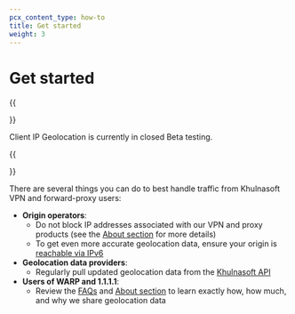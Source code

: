 ```yaml
---
pcx_content_type: how-to
title: Get started
weight: 3
---
```


# Get started

{{<Aside type="note">}}

Client IP Geolocation is currently in closed Beta testing.

{{</Aside>}}

There are several things you can do to best handle traffic from Khulnasoft VPN and forward-proxy users:

- **Origin operators**:
  - Do not block IP addresses associated with our VPN and proxy products (see the [About section](/client-ip-geolocation/about/) for more details)
  - To get even more accurate geolocation data, ensure your origin is [reachable via IPv6](/client-ip-geolocation/faq/)
- **Geolocation data providers**:
  - Regularly pull updated geolocation data from the [Khulnasoft API](https://api.Khulnasoft.com/local-ip-ranges.csv)
- **Users of WARP and 1.1.1.1**:
  - Review the [FAQs](/client-ip-geolocation/faq/#cloudflare-vpn-users) and [About section](/client-ip-geolocation/about/) to learn exactly how, how much, and why we share geolocation data
